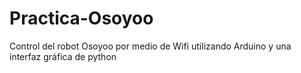 # Practica-Osoyoo
Control del robot Osoyoo por medio de Wifi utilizando Arduino y una interfaz gráfica de python
